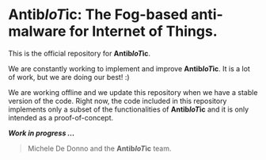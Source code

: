 # Antib*IoT*ic: The Fog-based anti-malware for Internet of Things.

This is the official repository for **Antib*IoT*ic**.

We are constantly working to implement and improve **Antib*IoT*ic**. It is a lot of work, but we are doing our best! :)

We are working offline and we update this repository when we have a stable version of the code. Right now, the code included in this repository implements only a subset of the functionalities of **Antib*IoT*ic** and it is only intended as a proof-of-concept.


***Work in progress ...***


> Michele De Donno and the **Antib*IoT*ic** team.
